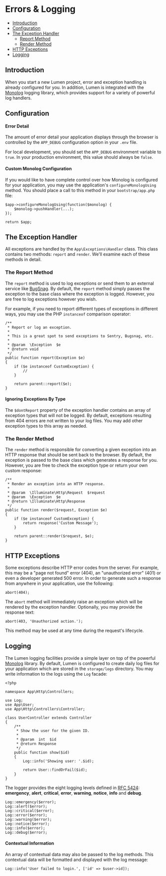 # Errors & Logging

- [Introduction](#introduction)
- [Configuration](#configuration)
- [The Exception Handler](#the-exception-handler)
    - [Report Method](#report-method)
    - [Render Method](#render-method)
- [HTTP Exceptions](#http-exceptions)
- [Logging](#logging)

## Introduction

When you start a new Lumen project, error and exception handling is already configured for you. In addition, Lumen is integrated with the [Monolog](https://github.com/Seldaek/monolog) logging library, which provides support for a variety of powerful log handlers.

## Configuration

#### Error Detail

The amount of error detail your application displays through the browser is controlled by the `APP_DEBUG` configuration option in your `.env` file.

For local development, you should set the `APP_DEBUG` environment variable to `true`. In your production environment, this value should always be `false`.

#### Custom Monolog Configuration

If you would like to have complete control over how Monolog is configured for your application, you may use the application's `configureMonologUsing` method. You should place a call to this method in your `bootstrap/app.php` file:

    $app->configureMonologUsing(function($monolog) {
        $monolog->pushHandler(...);
    });

    return $app;

## The Exception Handler

All exceptions are handled by the `App\Exceptions\Handler` class. This class contains two methods: `report` and `render`. We'll examine each of these methods in detail.

### The Report Method

The `report` method is used to log exceptions or send them to an external service like [BugSnag](https://bugsnag.com). By default, the `report` method simply passes the exception to the base class where the exception is logged. However, you are free to log exceptions however you wish.

For example, if you need to report different types of exceptions in different ways, you may use the PHP `instanceof` comparison operator:

    /**
     * Report or log an exception.
     *
     * This is a great spot to send exceptions to Sentry, Bugsnag, etc.
     *
     * @param  \Exception  $e
     * @return void
     */
    public function report(Exception $e)
    {
        if ($e instanceof CustomException) {
            //
        }

        return parent::report($e);
    }

#### Ignoring Exceptions By Type

The `$dontReport` property of the exception handler contains an array of exception types that will not be logged. By default, exceptions resulting from 404 errors are not written to your log files. You may add other exception types to this array as needed.

### The Render Method

The `render` method is responsible for converting a given exception into an HTTP response that should be sent back to the browser. By default, the exception is passed to the base class which generates a response for you. However, you are free to check the exception type or return your own custom response:

    /**
     * Render an exception into an HTTP response.
     *
     * @param  \Illuminate\Http\Request  $request
     * @param  \Exception  $e
     * @return \Illuminate\Http\Response
     */
    public function render($request, Exception $e)
    {
        if ($e instanceof CustomException) {
            return response('Custom Message');
        }

        return parent::render($request, $e);
    }

## HTTP Exceptions

Some exceptions describe HTTP error codes from the server. For example, this may be a "page not found" error (404), an "unauthorized error" (401) or even a developer generated 500 error. In order to generate such a response from anywhere in your application, use the following:

    abort(404);

The `abort` method will immediately raise an exception which will be rendered by the exception handler. Optionally, you may provide the response text:

    abort(403, 'Unauthorized action.');

This method may be used at any time during the request's lifecycle.

## Logging

The Lumen logging facilities provide a simple layer on top of the powerful [Monolog](http://github.com/seldaek/monolog) library. By default, Lumen is configured to create daily log files for your application which are stored in the `storage/logs` directory. You may write information to the logs using the `Log` facade:

    <?php

    namespace App\Http\Controllers;

    use Log;
    use App\User;
    use App\Http\Controllers\Controller;

    class UserController extends Controller
    {
        /**
         * Show the user for the given ID.
         *
         * @param  int  $id
         * @return Response
         */
        public function show($id)
        {
            Log::info('Showing user: '.$id);

            return User::findOrFail($id);
        }
    }

The logger provides the eight logging levels defined in [RFC 5424](http://tools.ietf.org/html/rfc5424): **emergency**, **alert**, **critical**, **error**, **warning**, **notice**, **info** and **debug**.

    Log::emergency($error);
    Log::alert($error);
    Log::critical($error);
    Log::error($error);
    Log::warning($error);
    Log::notice($error);
    Log::info($error);
    Log::debug($error);

#### Contextual Information

An array of contextual data may also be passed to the log methods. This contextual data will be formatted and displayed with the log message:

    Log::info('User failed to login.', ['id' => $user->id]);